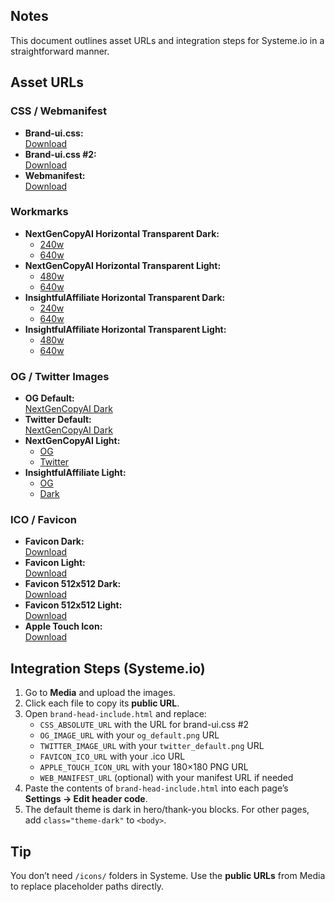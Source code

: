## Notes
This document outlines asset URLs and integration steps for Systeme.io in a straightforward manner.

## Asset URLs

### CSS / Webmanifest
- **Brand-ui.css:**  
  [Download](https://d1yei2z3i6k35z.cloudfront.net/13254463/68b75bff8673d_brand-ui.css)  
- **Brand-ui.css #2:**  
  [Download](https://d1yei2z3i6k35z.cloudfront.net/13254463/68b939ecc4901_brand-ui.css)  
- **Webmanifest:**  
  [Download](https://d1yei2z3i6k35z.cloudfront.net/13254463/68b7ac4471c03_site.webmanifest.json)

### Workmarks
- **NextGenCopyAI Horizontal Transparent Dark:**
  - [240w](https://d1yei2z3i6k35z.cloudfront.net/13254463/68bc00626cfb7_NextGenCopyAI_horizontal_transparent_dark-fg_240w.png)  
  - [640w](https://d1yei2z3i6k35z.cloudfront.net/13254463/68bc0bd222e38_NextGenCopyAI_horizontal_transparent_dark-fg_640w.png)  
- **NextGenCopyAI Horizontal Transparent Light:**
  - [480w](https://d1yei2z3i6k35z.cloudfront.net/13254463/68bd5a88961c9_NextGenCopyAI_horizontal_transparent_light-fg_480w.png)  
  - [640w](https://d1yei2z3i6k35z.cloudfront.net/13254463/68bc0bd223245_NextGenCopyAI_horizontal_transparent_light-fg_640w.png)  
- **InsightfulAffiliate Horizontal Transparent Dark:**
  - [240w](https://d1yei2z3i6k35z.cloudfront.net/13254463/68bc006265a35_InsightfulAffiliate_horizontal_transparent_dark-fg_240w.png)  
  - [640w](https://d1yei2z3i6k35z.cloudfront.net/13254463/68bc0bd21be8b_InsightfulAffiliate_horizontal_transparent_dark-fg_640w.png)  
- **InsightfulAffiliate Horizontal Transparent Light:**
  - [480w](https://d1yei2z3i6k35z.cloudfront.net/13254463/68bd5a8896193_InsightfulAffiliate_horizontal_transparent_light-fg_480w.png)  
  - [640w](https://d1yei2z3i6k35z.cloudfront.net/13254463/68bc0bd220aed_InsightfulAffiliate_horizontal_transparent_light-fg_640w.png)  

### OG / Twitter Images
- **OG Default:**  
  [NextGenCopyAI Dark](https://d1yei2z3i6k35z.cloudfront.net/13254463/68b7b43c6ac34_NextGenCopyAI_by_InsightfulAffiliate_og_dark_1200x630.png)  
- **Twitter Default:**  
  [NextGenCopyAI Dark](https://d1yei2z3i6k35z.cloudfront.net/13254463/68b7b43c6961a_NextGenCopyAI_by_InsightfulAffiliate_twitter_dark_1200x628.png)  
- **NextGenCopyAI Light:**  
  - [OG](https://d1yei2z3i6k35z.cloudfront.net/13254463/68b7cbd026195_NextGenCopyAI_by_InsightfulAffiliate_og_light_1200x630.png)  
  - [Twitter](https://d1yei2z3i6k35z.cloudfront.net/13254463/68b7cbd026195_NextGenCopyAI_by_InsightfulAffiliate_twitter_light_1200x628.png)  
- **InsightfulAffiliate Light:**  
  - [OG](https://d1yei2z3i6k35z.cloudfront.net/13254463/68c25df1dc6f4_InsightfulAffiliate_og_light_1200x630.png)  
  - [Dark](https://d1yei2z3i6k35z.cloudfront.net/13254463/68c25df1c5160_InsightfulAffiliate_og_dark_1200x630.png)  

### ICO / Favicon
- **Favicon Dark:**  
  [Download](https://d1yei2z3i6k35z.cloudfront.net/13254463/68b7b43c6aa85_favicon.ico)  
- **Favicon Light:**  
  [Download](https://d1yei2z3i6k35z.cloudfront.net/13254463/68c13281652cd_favicon_light.ico)  
- **Favicon 512x512 Dark:**  
  [Download](https://d1yei2z3i6k35z.cloudfront.net/13254463/68c115bc6ae32_favicon-512x512.png)  
- **Favicon 512x512 Light:**  
  [Download](https://d1yei2z3i6k35z.cloudfront.net/13254463/68c115930a4c4_favicon-512x512.png)  
- **Apple Touch Icon:**  
  [Download](https://d1yei2z3i6k35z.cloudfront.net/13254463/68b2b075f0945_apple-touch-icon.png)  

## Integration Steps (Systeme.io)
1. Go to **Media** and upload the images.
2. Click each file to copy its **public URL**.
3. Open `brand-head-include.html` and replace:
   - `CSS_ABSOLUTE_URL` with the URL for brand-ui.css #2
   - `OG_IMAGE_URL` with your `og_default.png` URL
   - `TWITTER_IMAGE_URL` with your `twitter_default.png` URL
   - `FAVICON_ICO_URL` with your .ico URL
   - `APPLE_TOUCH_ICON_URL` with your 180×180 PNG URL
   - `WEB_MANIFEST_URL` (optional) with your manifest URL if needed
4. Paste the contents of `brand-head-include.html` into each page’s **Settings → Edit header code**.
5. The default theme is dark in hero/thank-you blocks. For other pages, add `class="theme-dark"` to `<body>`.

## Tip
You don’t need `/icons/` folders in Systeme. Use the **public URLs** from Media to replace placeholder paths directly.
